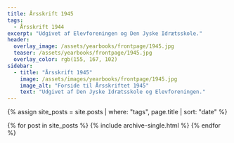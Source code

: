 ```yaml
---
title: Årsskrift 1945
tags:
  - Årsskrift 1944
excerpt: "Udgivet af Elevforeningen og Den Jyske Idrætsskole."
header:
  overlay_image: /assets/yearbooks/frontpage/1945.jpg
  teaser: /assets/yearbooks/frontpage/1945.jpg
  overlay_color: rgb(155, 167, 102)
sidebar:
  - title: "Årsskrift 1945"
    image: /assets/images/yearbooks/frontpage/1945.jpg
    image_alt: "Forside til Årsskriftet 1945"
    text: "Udgivet af Den Jyske Idrætsskole og Elevforeningen."
---
```


{% assign site_posts = site.posts | where: "tags", page.title | sort: "date" %}

<div class="grid__wrapper">
  {% for post in site_posts %}
    {% include archive-single.html %}
  {% endfor %}
</div>
